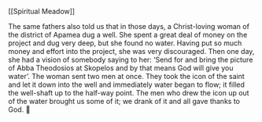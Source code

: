 [[Spiritual Meadow]]
 
The same fathers also told us that in those days, a Christ-loving woman of the district of Apamea dug a well. She spent a great deal of money on the project and dug very deep, but she found no water. Having put so much money and effort into the project, she was very discouraged. Then one day, she had a vision of somebody saying to her: ‘Send for and bring the picture of Abba Theodosios at Skopelos and by that means God will give you water’. The woman sent two men at once. They took the icon of the saint and let it down into the well and immediately water began to flow; it filled the well-shaft up to the half-way point. The men who drew the icon up out of the water brought us some of it; we drank of it and all gave thanks to God.  
